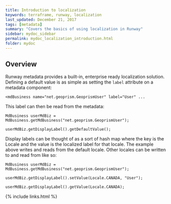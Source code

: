 ```yaml
---
title: Introduction to localization
keywords: terraframe, runway, localization
last_updated: December 21, 2017
tags: [metadata]
summary: "Covers the basics of using localization in Runway"
sidebar: mydoc_sidebar
permalink: mydoc_localization_introduction.html
folder: mydoc
---
```


## Overview

Runway metadata provides a built-in, enterprise ready localization solution. Defining a default value is as simple as setting the `label` attribute on a metadata component:

```
<mdBusiness name="net.geoprism.GeoprismUser" label="User" ...
```

This label can then be read from the metadata:

```
MdBusiness userMdBiz = MdBusiness.getMdBusiness("net.geoprism.GeoprismUser");

userMdBiz.getDisplayLabel().getDefaultValue();
```

Display labels can be thought of as a sort of hash map where the key is the Locale and the value is the localized label for that locale. The example above writes and reads from the default locale. Other locales can be written to and read from like so:

```
MdBusiness userMdBiz = MdBusiness.getMdBusiness("net.geoprism.GeoprismUser");

userMdBiz.getDisplayLabel().setValue(Locale.CANADA, "User");

userMdBiz.getDisplayLabel().getValue(Locale.CANADA);
```

{% include links.html %}
